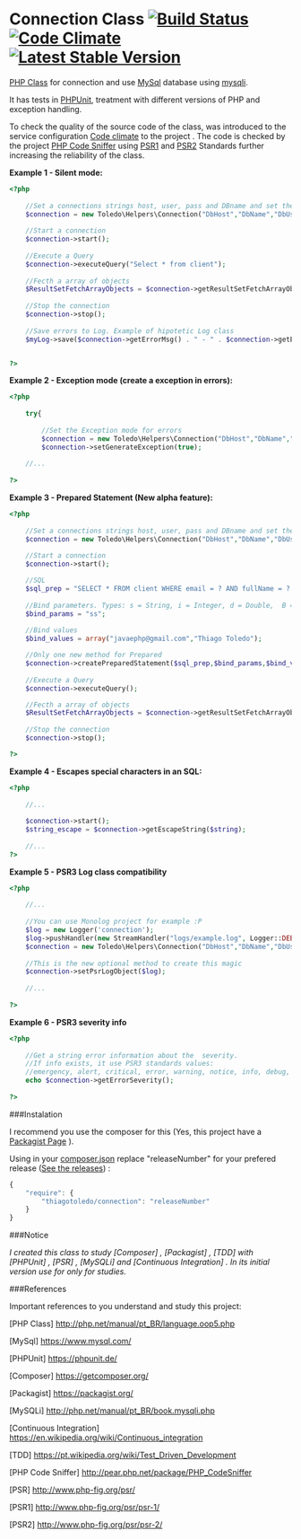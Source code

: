 # Connection Class  [![Build Status](https://travis-ci.org/ThiagoToledoPHP/Connection.svg?branch=master)](https://travis-ci.org/ThiagoToledoPHP/Connection)  [![Code Climate](https://codeclimate.com/github/ThiagoToledoPHP/Connection/badges/gpa.svg)](https://codeclimate.com/github/ThiagoToledoPHP/Connection)  [![Latest Stable Version](https://img.shields.io/packagist/v/thiagotoledo/connection.svg)](https://packagist.org/packages/thiagotoledo/connection)
[PHP Class](http://php.net/manual/pt_BR/language.oop5.php) for connection and use [MySql](https://www.mysql.com/) database using [mysqli](http://php.net/manual/pt_BR/book.mysqli.php).

It has tests in [PHPUnit](https://phpunit.de/), treatment with different versions of PHP and exception handling.

To check the quality of the source code of the class, was introduced to the service configuration [Code climate]( https://codeclimate.com ) to the project .
The code is checked by the project [PHP Code Sniffer](http://pear.php.net/package/PHP_CodeSniffer) using [PSR1](http://www.php-fig.org/psr/psr-1/) and [PSR2](http://www.php-fig.org/psr/psr-2/) Standards further increasing the reliability of the class.


**Example 1 - Silent mode:**
    
``` php
<?php
        
    //Set a connections strings host, user, pass and DBname and set the Silent mode for errors
    $connection = new Toledo\Helpers\Connection("DbHost","DbName","DbUser","DbPass");
    
    //Start a connection
    $connection->start();
    
    //Execute a Query
    $connection->executeQuery("Select * from client");
    
    //Fecth a array of objects
    $ResultSetFetchArrayObjects = $connection->getResultSetFetchArrayObjects();
    
    //Stop the connection
    $connection->stop();
    
    //Save errors to Log. Example of hipotetic Log class
    $myLog->save($connection->getErrorMsg() . " - " . $connection->getErrorCode());


?>
```

**Example 2 - Exception mode (create a exception in errors):**

``` php
<?php            
    
    try{
    
        //Set the Exception mode for errors
        $connection = new Toledo\Helpers\Connection("DbHost","DbName","DbUser","DbPass");
        $connection->setGenerateException(true);
                        
    //...
    
?>
```

**Example 3 - Prepared Statement (New alpha feature):**


``` php
<?php
    
    //Set a connections strings host, user, pass and DBname and set the Silent mode for errors
    $connection = new Toledo\Helpers\Connection("DbHost","DbName","DbUser","DbPass");
        
    //Start a connection
    $connection->start();

    //SQL
    $sql_prep = "SELECT * FROM client WHERE email = ? AND fullName = ? ";
    
    //Bind parameters. Types: s = String, i = Integer, d = Double,  B = Blob
    $bind_params = "ss";
     
    //Bind values
    $bind_values = array("javaephp@gmail.com","Thiago Toledo"); 

    //Only one new method for Prepared
    $connection->createPreparedStatement($sql_prep,$bind_params,$bind_values);
    
    //Execute a Query
    $connection->executeQuery();

    //Fecth a array of objects
    $ResultSetFetchArrayObjects = $connection->getResultSetFetchArrayObjects();
    
    //Stop the connection
    $connection->stop();

?>
```   

**Example 4 - Escapes special characters in an SQL:**    

``` php
<?php
    
    //...
    
    $connection->start();
    $string_escape = $connection->getEscapeString($string);
    
    //...
?>
```

**Example 5 - PSR3 Log class compatibility**

``` php
<?php
    
    //...
    
    //You can use Monolog project for example :P
    $log = new Logger('connection');
    $log->pushHandler(new StreamHandler("logs/example.log", Logger::DEBUG));
    $connection = new Toledo\Helpers\Connection("DbHost","DbName","DbUser","DbPass");
    
    //This is the new optional method to create this magic
    $connection->setPsrLogObject($log);
    
    //...
    
?>
```

**Example 6 - PSR3 severity info**

``` php
<?php
    
    //Get a string error information about the  severity. 
    //If info exists, it use PSR3 standards values:
    //emergency, alert, critical, error, warning, notice, info, debug, log
    echo $connection->getErrorSeverity();
    
?>
```
    
    
###Instalation

I recommend you use the composer for this (Yes, this project have a [Packagist Page](https://packagist.org/packages/thiagotoledo/connection) ).

Using in your [composer.json](https://getcomposer.org/doc/01-basic-usage.md#composer-json-project-setup) replace "releaseNumber" for your prefered release ([See the releases](https://github.com/ThiagoToledoPHP/Connection/releases)) :


``` javascript
{
    "require": {
        "thiagotoledo/connection": "releaseNumber"
    }
}
```
    
###Notice
  
_I created this class to study [Composer] , [Packagist] , [TDD] with [PHPUnit] , [PSR] , [MySQLi] and [Continuous Integration] .
        In its initial version use for only for studies._
      
###References

Important references to you understand and study this project:
        
[PHP Class] <http://php.net/manual/pt_BR/language.oop5.php>

[MySql] <https://www.mysql.com/>
        
[PHPUnit] <https://phpunit.de/>

[Composer] <https://getcomposer.org/>

[Packagist] <https://packagist.org/>

[MySQLi] <http://php.net/manual/pt_BR/book.mysqli.php>

[Continuous Integration] <https://en.wikipedia.org/wiki/Continuous_integration>

[TDD] <https://pt.wikipedia.org/wiki/Test_Driven_Development>

[PHP Code Sniffer] <http://pear.php.net/package/PHP_CodeSniffer>

[PSR] <http://www.php-fig.org/psr/>

[PSR1] <http://www.php-fig.org/psr/psr-1/>

[PSR2] <http://www.php-fig.org/psr/psr-2/>

